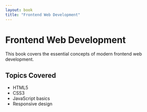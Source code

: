 ```yaml
---
layout: book
title: "Frontend Web Development"
---
```


# Frontend Web Development

This book covers the essential concepts of modern frontend web development.

## Topics Covered

- HTML5
- CSS3
- JavaScript basics
- Responsive design
